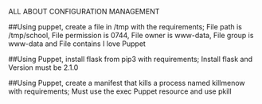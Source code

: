 ALL ABOUT CONFIGURATION MANAGEMENT

##Using puppet, create a file in /tmp with the requirements; File path is /tmp/school, File permission is 0744, File owner is www-data, File group is www-data and File contains I love Puppet

##Using Puppet, install flask from pip3 with requirements; Install flask and Version must be 2.1.0

##Using Puppet, create a manifest that kills a process named killmenow with requirements; Must use the exec Puppet resource and use pkill
